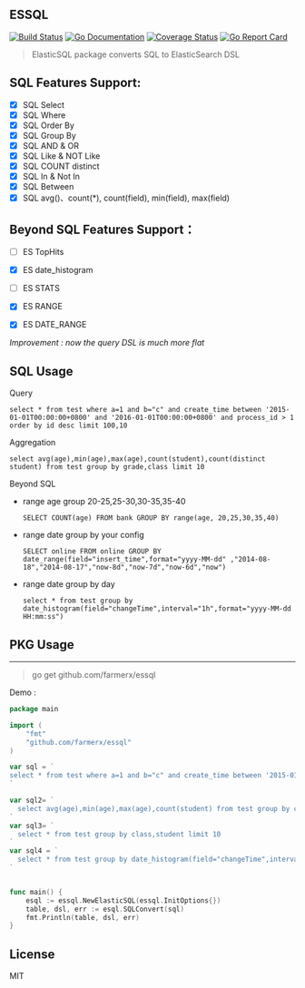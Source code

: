ESSQL
-----------
[![Build Status](https://travis-ci.org/cch123/elasticsql.svg?branch=master)](https://travis-ci.org/farmerx/essql)
[![Go Documentation](http://img.shields.io/badge/go-documentation-blue.svg?style=flat-square)](https://godoc.org/github.com/farmerx/essql)
[![Coverage Status](https://coveralls.io/repos/github/cch123/elasticsql/badge.svg?branch=master)](https://coveralls.io/github/farmerx/essql?branch=master)
[![Go Report Card](https://goreportcard.com/badge/github.com/cch123/elasticsql)](https://goreportcard.com/report/github.com/farmerx/essql)

> ElasticSQL package converts SQL to ElasticSearch DSL

## SQL Features Support:

- [x] SQL Select
- [x] SQL Where
- [x] SQL Order By
- [x] SQL Group By
- [x] SQL AND & OR
- [x] SQL Like & NOT Like
- [x] SQL COUNT distinct
- [x] SQL In & Not In
- [x] SQL Between
- [x] SQL avg()、count(*), count(field), min(field), max(field)

## Beyond SQL Features Support：
- [ ] ES TopHits
- [x] ES date_histogram
- [ ] ES STATS
- [x] ES RANGE
- [x] ES DATE_RANGE



*Improvement : now the query DSL is much more flat*


## SQL Usage
Query
```
select * from test where a=1 and b="c" and create_time between '2015-01-01T00:00:00+0800' and '2016-01-01T00:00:00+0800' and process_id > 1 order by id desc limit 100,10
```
Aggregation
```
select avg(age),min(age),max(age),count(student),count(distinct student) from test group by grade,class limit 10
```
Beyond SQL
 * range age group 20-25,25-30,30-35,35-40
	```
	SELECT COUNT(age) FROM bank GROUP BY range(age, 20,25,30,35,40)
	```
 * range date group by your config
 	```
	SELECT online FROM online GROUP BY date_range(field="insert_time",format="yyyy-MM-dd" ,"2014-08-18","2014-08-17","now-8d","now-7d","now-6d","now")
	```
 * range date group by day

	```
	select * from test group by date_histogram(field="changeTime",interval="1h",format="yyyy-MM-dd HH:mm:ss")
	```


## PKG Usage
-------------

> go get github.com/farmerx/essql

Demo :
```go
package main

import (
    "fmt"
    "github.com/farmerx/essql"
)

var sql = `
select * from test where a=1 and b="c" and create_time between '2015-01-01T00:00:00+0800' and '2016-01-01T00:00:00+0800' and process_id > 1 order by id desc limit 100,10
`

var sql2= `
  select avg(age),min(age),max(age),count(student) from test group by class limit 10
`
var sql3= `
  select * from test group by class,student limit 10
`
var sql4 = `
  select * from test group by date_histogram(field="changeTime",interval="1h",format="yyyy-MM-dd HH:mm:ss")
`


func main() {
    esql := essql.NewElasticSQL(essql.InitOptions{})
    table, dsl, err := esql.SQLConvert(sql)
	fmt.Println(table, dsl, err)
}

```
License
-----------
MIT


